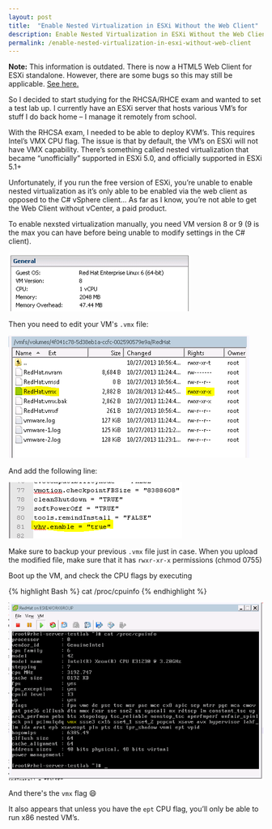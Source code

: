 ```yaml
---
layout: post
title:  "Enable Nested Virtualization in ESXi Without the Web Client"
description: Enable Nested Virtualization in ESXi Without the Web Client
permalink: /enable-nested-virtualization-in-esxi-without-web-client
---
```


**Note:** This information is outdated.  There is now a HTML5 Web Client for ESXi standalone. However, there are some bugs so this may still be applicable. [See here.][1]

So I decided to start studying for the RHCSA/RHCE exam and wanted to set a test lab up.  I currently have an ESXi server that hosts various VM’s for stuff I do back home – I manage it remotely from school.

With the RHCSA exam, I needed to be able to deploy KVM’s.  This requires Intel’s VMX CPU flag.  The issue is that by default, the VM’s on ESXi will not have VMX capability. There’s something called nested virtualization that became “unofficially” supported in ESXi 5.0, and officially supported in ESXi 5.1+

Unfortunately, if you run the free version of ESXi, you’re unable to enable nested virtualization as it’s only able to be enabled via the web client as opposed to the C# vSphere client… As far as I know, you’re not able to get the Web Client without vCenter, a paid product.

<!--excerpt_separator-->

To enable nexsted virtualization manually, you need VM version 8 or 9 (9 is the max you can have before being unable to modify settings in the C# client).

![Virtualization1](/assets/images/posts/2013-10-28-virtualization1.png)

Then you need to edit your VM's `.vmx` file:

![Virtualization2](/assets/images/posts/2013-10-28-virtualization2.png)

And add the following line:

![Virtualization3](/assets/images/posts/2013-10-28-virtualization3.png)

Make sure to backup your previous `.vmx` file just in case.  When you upload the modified file, make sure that it has `rwxr-xr-x` permissions (chmod 0755)

Boot up the VM, and check the CPU flags by executing

{% highlight Bash %}
cat /proc/cpuinfo
{% endhighlight %}

![Virtualization4](/assets/images/posts/2013-10-28-virtualization4.png)

And there's the `vmx` flag :smile:

It also appears that unless you have the `ept` CPU flag, you’ll only be able to run x86 nested VM’s.

[1]: https://labs.vmware.com/flings/esxi-embedded-host-client
